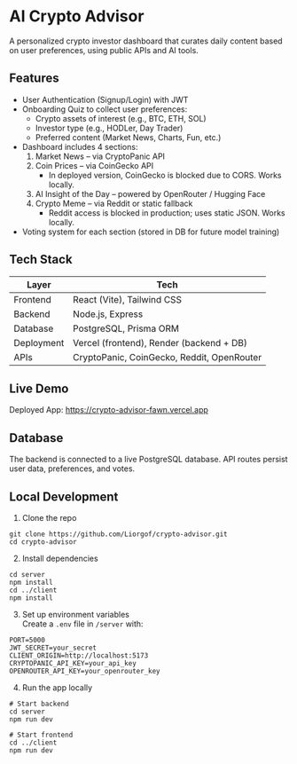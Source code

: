 # AI Crypto Advisor

A personalized crypto investor dashboard that curates daily content based on user preferences, using public APIs and AI tools.

## Features

- User Authentication (Signup/Login) with JWT
- Onboarding Quiz to collect user preferences:
  - Crypto assets of interest (e.g., BTC, ETH, SOL)
  - Investor type (e.g., HODLer, Day Trader)
  - Preferred content (Market News, Charts, Fun, etc.)
- Dashboard includes 4 sections:
  1. Market News – via CryptoPanic API
  2. Coin Prices – via CoinGecko API
     - In deployed version, CoinGecko is blocked due to CORS. Works locally.
  3. AI Insight of the Day – powered by OpenRouter / Hugging Face
  4. Crypto Meme – via Reddit or static fallback
     - Reddit access is blocked in production; uses static JSON. Works locally.
- Voting system for each section (stored in DB for future model training)

## Tech Stack

| Layer        | Tech                                       |
|--------------|--------------------------------------------|
| Frontend     | React (Vite), Tailwind CSS                 |
| Backend      | Node.js, Express                           |
| Database     | PostgreSQL, Prisma ORM                     |
| Deployment   | Vercel (frontend), Render (backend + DB)   |
| APIs         | CryptoPanic, CoinGecko, Reddit, OpenRouter |

## Live Demo

Deployed App: https://crypto-advisor-fawn.vercel.app

## Database

The backend is connected to a live PostgreSQL database. API routes persist user data, preferences, and votes.

## Local Development

1. Clone the repo
```
git clone https://github.com/Liorgof/crypto-advisor.git
cd crypto-advisor
```

2. Install dependencies
```
cd server
npm install
cd ../client
npm install
```

3. Set up environment variables  
Create a `.env` file in `/server` with:
```
PORT=5000
JWT_SECRET=your_secret
CLIENT_ORIGIN=http://localhost:5173
CRYPTOPANIC_API_KEY=your_api_key
OPENROUTER_API_KEY=your_openrouter_key
```

4. Run the app locally
```
# Start backend
cd server
npm run dev

# Start frontend
cd ../client
npm run dev
```
